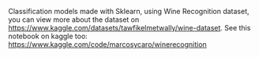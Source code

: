 Classification models made with Sklearn, using Wine Recognition dataset, you can view more about the dataset on https://www.kaggle.com/datasets/tawfikelmetwally/wine-dataset. See this notebook on kaggle too: https://www.kaggle.com/code/marcosycaro/winerecognition